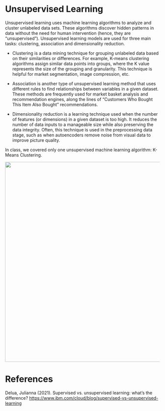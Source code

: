 # Unsupervised Learning

Unsupervised learning uses machine learning algorithms to analyze and cluster unlabeled data sets. These algorithms discover hidden patterns in data without the need for human intervention (hence, they are “unsupervised”). Unsupervised learning models are used for three main tasks: clustering, association and dimensionality reduction.

* Clustering is a data mining technique for grouping unlabeled data based on their similarities or differences. For example, K-means clustering algorithms assign similar data points into groups, where the K value represents the size of the grouping and granularity. This technique is helpful for market segmentation, image compression, etc.

* Association is another type of unsupervised learning method that uses different rules to find relationships between variables in a given dataset. These methods are frequently used for market basket analysis and recommendation engines, along the lines of “Customers Who Bought This Item Also Bought” recommendations.

* Dimensionality reduction is a learning technique used when the number of features  (or dimensions) in a given dataset is too high. It reduces the number of data inputs to a manageable size while also preserving the data integrity. Often, this technique is used in the preprocessing data stage, such as when autoencoders remove noise from visual data to improve picture quality.

In class, we covered only one unsupervised machine learning algorithm: K-Means Clustering.

<img src="https://techvidvan.com/tutorials/wp-content/uploads/sites/2/2020/07/Unsupervised-Learning-in-ML-1.jpg" width="650"/>

# References

Delua, Julianna (2021). Supervised vs. unsupervised learning: what’s the difference? https://www.ibm.com/cloud/blog/supervised-vs-unsupervised-learning
